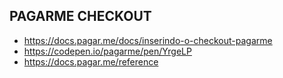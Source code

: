 ## PAGARME CHECKOUT
- https://docs.pagar.me/docs/inserindo-o-checkout-pagarme
- https://codepen.io/pagarme/pen/YrgeLP
- https://docs.pagar.me/reference